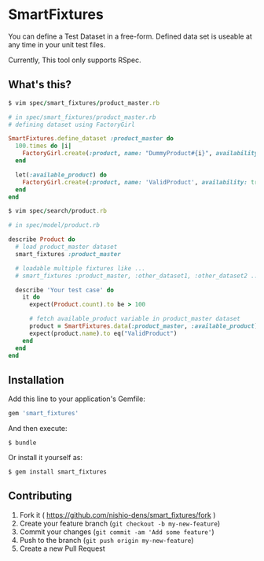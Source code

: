 # SmartFixtures

You can define a Test Dataset in a free-form.
Defined data set is useable at any time in your unit test files.

Currently, This tool only supports RSpec.

## What's this?

```ruby
$ vim spec/smart_fixtures/product_master.rb

# in spec/smart_fixtures/product_master.rb
# defining dataset using FactoryGirl

SmartFixtures.define_dataset :product_master do
  100.times do |i|
    FactoryGirl.create(:product, name: "DummyProduct#{i}", availability: false)
  end

  let(:available_product) do
    FactoryGirl.create(:product, name: 'ValidProduct', availability: true)
  end
end
```

```ruby
$ vim spec/search/product.rb

# in spec/model/product.rb

describe Product do
  # load product_master dataset
  smart_fixtures :product_master

  # loadable multiple fixtures like ...
  # smart_fixtures :product_master, :other_dataset1, :other_dataset2 ...

  describe 'Your test case' do
    it do
      expect(Product.count).to be > 100

      # fetch available_product variable in product_master dataset
      product = SmartFixtures.data(:product_master, :available_product)
      expect(product.name).to eq("ValidProduct")
    end
  end
end
```


## Installation

Add this line to your application's Gemfile:

```ruby
gem 'smart_fixtures'
```

And then execute:

    $ bundle

Or install it yourself as:

    $ gem install smart_fixtures

## Contributing

1. Fork it ( https://github.com/nishio-dens/smart_fixtures/fork )
2. Create your feature branch (`git checkout -b my-new-feature`)
3. Commit your changes (`git commit -am 'Add some feature'`)
4. Push to the branch (`git push origin my-new-feature`)
5. Create a new Pull Request
